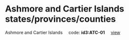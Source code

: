 # Ashmore and Cartier Islands states/provinces/counties
Ashmore and Cartier Islands&nbsp;&nbsp;&nbsp;&nbsp;&nbsp;code: **id3:ATC-01**&nbsp;&nbsp;&nbsp;&nbsp;&nbsp;[view](../../export/geojson/medium/id3/atc/01.geojson)&nbsp;&nbsp;&nbsp;&nbsp;&nbsp;

